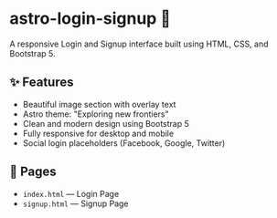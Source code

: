 # astro-login-signup 🌌

A responsive Login and Signup interface built using HTML, CSS, and Bootstrap 5.

## ✨ Features
- Beautiful image section with overlay text
- Astro theme: "Exploring new frontiers"
- Clean and modern design using Bootstrap 5
- Fully responsive for desktop and mobile
- Social login placeholders (Facebook, Google, Twitter)

## 📄 Pages
- `index.html` — Login Page
- `signup.html` — Signup Page




